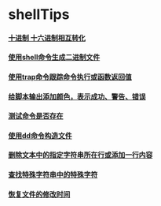 # shellTips

#### [十进制 十六进制相互转化](hex2dec.sh)

#### [使用shell命令生成二进制文件](trCmd.sh)

#### [使用trap命令跟踪命令执行或函数返回值](trapCmd.sh)

#### [给脚本输出添加颜色，表示成功、警告、错误](color.sh)

#### [测试命令是否存在](cmd.sh)

#### [使用dd命令构造文件](ddCmd.sh)

#### [删除文本中的指定字符串所在行或添加一行内容](sedCmd.sh)

#### [查找特殊字符串中的特殊字符](awkCmd.sh)

#### [恢复文件的修改时间](restoreFileModifyTime.sh)


